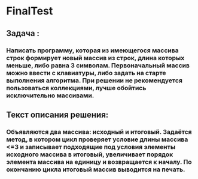 # FinalTest
## Задача : 
### Написать программу, которая из имеющегося массива строк формирует новый массив из строк, длина которых меньше, либо равна 3 символам. Первоначальный массив можно ввести с клавиатуры, либо задать на старте выполнения алгоритма. При решении не рекомендуется пользоваться коллекциями, лучше обойтись исключительно массивами.
## Текст описания решения:
### Объявляются два массива: исходный и итоговый. Задаётся метод, в котором цикл проверяет условие длины массива <=3 и записывает подходящие под условия элементы исходного массива в итоговый, увеличивает порядок элемента массива на единицу и возвращается к началу. По окончанию цикла итоговый массив выводится на печать.